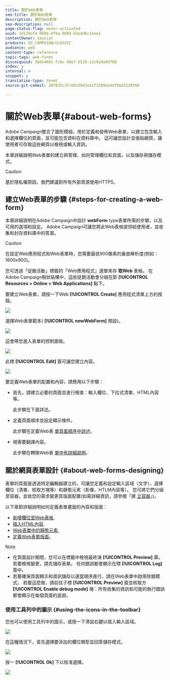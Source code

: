 ```yaml
---
title: 關於Web表單
seo-title: 關於Web表單
description: 關於Web表單
seo-description: null
page-status-flag: never-activated
uuid: 1d129af4-008b-4f6a-9094-b2edd6c1eee1
contentOwner: sauviat
products: SG_CAMPAIGN/CLASSIC
audience: web
content-type: reference
topic-tags: web-forms
discoiquuid: 3b8e4691-fcbc-48ef-b529-11c9a9a9d788
index: y
internal: n
snippet: y
translation-type: tm+mt
source-git-commit: 20f835c357d016643ea1f3209ee4dfb6d3239f90

---
```



# 關於Web表單{#about-web-forms}

Adobe Campaign整合了圖形模組，用於定義和發佈Web表單，以建立包含輸入和選擇欄位的頁面，並可能包含資料在資料庫中。 這可讓您設計並張貼網頁，讓使用者可存取這些網頁以檢視或輸入資訊。

本章詳細說明Web表單的建立與管理、如何管理欄位和頁面，以及儲存與儲存模式。

>[!CAUTION]
>
>基於隱私權原因，我們建議對所有外部資源使用HTTPS。

## 建立Web表單的步驟 {#steps-for-creating-a-web-form}

本章詳細說明在Adobe Campaign中設計 **webForm** type表單所需的步驟，以及可用的選項和設定。 Adobe Campaign可讓您將此Web表格提供給使用者，並收集和封存資料庫中的答案。

>[!CAUTION]
>
>在設定Web應用程式和Web表單時，您需要最低900像素的垂直解析度(例如：1600x900)。

您可透過「促銷活動」標籤的「Web應用程式」選單來存 **取Web** 表格。 在Adobe Campaign樹狀結構中，這些促銷活動會分組在節 **[!UICONTROL Resources > Online > Web Applications]** 點下。

要建立Web表單，請按一下Web **[!UICONTROL Create]** 應用程式清單上方的按鈕。

![](assets/webapp_create_new.png)

選擇Web表單範本( **[!UICONTROL newWebForm]** 預設)。

![](assets/s_ncs_admin_survey_select_template.png)

這會帶您進入表單的控制面板。

![](assets/webapp_empty_dashboard.png)

此標 **[!UICONTROL Edit]** 簽可讓您建立內容。

![](assets/webapp_edit_tab.png)

要定義Web表單的配置和內容，請應用以下步驟：

* 首先，請建立必要的頁面並進行檢查：輸入欄位、下拉式清單、HTML內容等。

   此步驟在下面詳述。

* 定義頁面順序並設定顯示條件。

   此步驟在定義Web表 [單頁面順序中詳述](../../web/using/defining-web-forms-page-sequencing.md)。

* 視需要翻譯內容。

   此步驟在轉換Web表 [單中有詳細說明](../../web/using/translating-a-web-form.md)。

## 關於網頁表單設計 {#about-web-forms-designing}

表單的頁面是透過特定編輯器建立的，可讓您定義和設定輸入區域（文字）、選擇欄位（清單、核取方塊等）和靜態元素（影像、HTLM內容等）。 您可將它們分組至容器，並依您的需求變更其版面配置(如需詳細資訊，請參閱「建 [立容器](../../web/using/defining-web-forms-layout.md#creating-containers)」)。

以下章節詳細說明如何定義表單畫面的內容和版面：

* [新增欄位至Web表格](../../web/using/adding-fields-to-a-web-form.md),
* [插入HTML內容](../../web/using/static-elements-in-a-web-form.md#inserting-html-content),
* [Web表單中的靜態元素](../../web/using/static-elements-in-a-web-form.md),
* [定義Web表單版面](../../web/using/defining-web-forms-layout.md)。

>[!NOTE]
>
>* 在頁面設計期間，您可以在標籤中檢視最終演 **[!UICONTROL Preview]** 算。 若要檢視變更，請先儲存表單。 任何錯誤都會顯示在標 **[!UICONTROL Log]** 簽中。
>* 若要確保頁面顯示和資訊儲存以適當順序進行，請在Web表單中啟用除錯模式。 若要這麼做，請前往子標 **[!UICONTROL Preview]** 簽並核取方 **[!UICONTROL Enable debug mode]** 塊：所有收集的資訊和可能的執行錯誤都會顯示在每個頁面的底部。
>



### 使用工具列中的圖示 {#using-the-icons-in-the-toolbar}

您也可以使用工具列中的圖示，或按一下滑鼠右鍵以插入輸入區域。

![](assets/s_ncs_admin_webform_add_selection.png)

在這種情況下，首先選擇要添加的欄位類型並回答儲存模式。

![](assets/s_ncs_admin_webform_select_storage.png)

按一 **[!UICONTROL Ok]** 下以核准選擇。

![](assets/s_ncs_admin_webform_confirm_storage.png)

